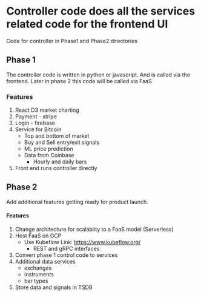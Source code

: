 # Controller code does all the services related code for the frontend UI
Code for controller in Phase1 and Phase2 directories

## Phase 1
The controller code is written in python or javascript. And is called via the frontend. Later in phase 2 this code will be called via FaaS



### Features
1) React D3 market charting
2) Payment - stripe
3) Login - firebase
4) Service for Bitcoin
    * Top and bottom of market
    * Buy and Sell entry/exit signals
    * ML price prediction
    * Data from Coinbase
        * Hourly and daily bars
5) Front end runs controller directly

## Phase 2
Add additional features getting ready for product launch.

#### Features
1) Change architecture for scalablity to a FaaS model (Serverless)
2) Host FaaS on GCP
    * Use Kubeflow Link: https://www.kubeflow.org/
        * REST and gRPC interfaces
3) Convert phase 1 control code to services
4) Additional data services 
    * exchanges
    * instruments
    * bar types
5) Store data and signals in TSDB
